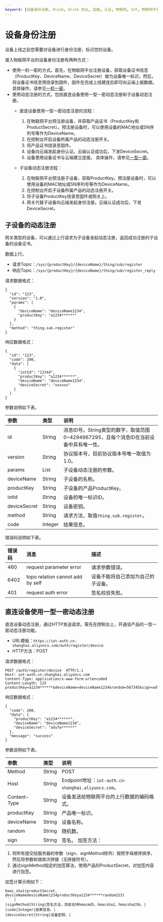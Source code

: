 ```yaml
---
keyword: [设备身份注册, Alink, Alink 协议, 连接, 认证, 物联网, IoT, 物联网平台, 数据结构, 消息结构, 请求 Topic, 响应 Topic]
---
```


# 设备身份注册

设备上线之前您需要对设备进行身份注册，标识您的设备。

接入物联网平台的设备身份注册有两种方式：

-   使用一机一密的方式。首先，在物联网平台注册设备，获取设备证书信息（ProductKey、DeviceName、DeviceSecret）做为设备唯一标识。然后，将设备证书信息预烧录到固件，固件在完成上线建连后即可向云端上报数据。具体操作，请参见[一机一密](/cn.zh-CN/设备接入/设备安全认证/一机一密.md)。
-   使用动态注册的方式，包括直连设备使用一型一密动态注册和子设备动态注册。
    -   直连设备使用一型一密动态注册的流程：

        1.  在物联网平台预注册设备，并获取产品证书（ProductKey和ProductSecret）。预注册设备时，可以使用设备的MAC地址或SN序列号等作为DeviceName。
        2.  在控制台开启设备所属产品的动态注册开关。
        3.  将产品证书烧录至固件。
        4.  设备向云端发起身份认证。云端认证成功后，下发DeviceSecret。
        5.  设备使用设备证书与云端建立连接。
        具体操作，请参见[一型一密](/cn.zh-CN/设备接入/设备安全认证/一型一密.md)。

    -   子设备动态注册流程：
        1.  在物联网平台预注册子设备，获取ProductKey。预注册设备时，可以使用设备的MAC地址或SN序列号等作为DeviceName。
        2.  在控制台开启子设备所属产品的动态注册开关。
        3.  将子设备ProductKey烧录至固件或网关上。
        4.  网关代替子设备向云端发起身份注册。云端认证成功后，下发DeviceSecret。

## 子设备的动态注册

网关类型的设备，可以通过上行请求为子设备发起动态注册，返回成功注册的子设备的设备证书。

数据上行。

-   请求Topic：`/sys/{productKey}/{deviceName}/thing/sub/register`
-   响应Topic：`/sys/{productKey}/{deviceName}/thing/sub/register_reply`

请求数据格式：

```
{
  "id": "123",
  "version": "1.0",
  "params": [
    {
      "deviceName": "deviceName1234",
      "productKey": "a1234******"
    }
  ],
  "method": "thing.sub.register"
}
```

响应数据格式：

```
{
  "id": "123",
  "code": 200,
  "data": [
    {
      "iotId": "12344",
      "productKey": "a1234******",
      "deviceName": "deviceName1234",
      "deviceSecret": "xxxxxx"
    }
  ]
}
```

参数说明如下表。

|参数|类型|说明|
|:-|:-|:-|
|id|String|消息ID号。String类型的数字，取值范围0~4294967295，且每个消息ID在当前设备中具有唯一性。|
|version|String|协议版本号，目前协议版本号唯一取值为1.0。|
|params|List|子设备动态注册的参数。|
|deviceName|String|子设备的名称。|
|productKey|String|子设备的产品ProductKey。|
|iotId|String|设备的唯一标识ID。|
|deviceSecret|String|设备密钥。|
|method|String|请求方法，取值`thing.sub.register`。|
|code|Integer|结果信息。|

错误码说明如下表。

|错误码|消息|描述|
|:--|:-|:-|
|460|request parameter error|请求参数错误。|
|6402|topo relation cannot add by self|设备不能将自己添加为自己的子设备。|
|401|request auth error|签名校验失败。|

## 直连设备使用一型一密动态注册

直连设备动态注册，通过HTTP发送请求。需先在控制台上，开通该产品的一型一密动态注册功能。

-   URL模板：`https://iot-auth.cn-shanghai.aliyuncs.com/auth/register/device`
-   HTTP方法：POST

请求数据格式：

```
POST /auth/register/device  HTTP/1.1
Host: iot-auth.cn-shanghai.aliyuncs.com
Content-Type: application/x-www-form-urlencoded
Content-Length: 123
productKey=a1234******&deviceName=deviceName1234&random=567345&sign=adfv123hdfdh&signMethod=HmacMD5
```

响应数据格式：

```
{
  "code": 200,
  "data": {
    "productKey": "a1234******",
    "deviceName": "deviceName1234",
    "deviceSecret": "adsfw******"
  },
  "message": "success"
}
```

参数说明如下表。

|参数|类型|说明|
|:-|:-|:-|
|Method|String|POST|
|Host|String|Endpoint地址：`iot-auth.cn-shanghai.aliyuncs.com`。|
|Content-Type|String|设备发送给物联网平台的上行数据的编码格式。|
|productKey|String|产品唯一标识。|
|deviceName|String|设备名称。|
|random|String|随机数。|
|sign|String|签名。 加签方法：

1.  将所有提交给服务器的参数（sign、signMethod除外）按照字母顺序排序，然后将参数和值依次拼接（无拼接符号）。
2.  通过signMethod指定的加签算法，使用产品的ProductSecret，对加签内容进行加签。

加签计算示例如下：

```
hmac_sha1(productSecret, deviceNamedeviceName1234productKeya1234******random123)
``` |
|signMethod|String|签名方法，目前支持hmacmd5、hmacsha1、hmacsha256。|
|code|Integer|结果信息。|
|deviceSecret|String|设备密钥。|

